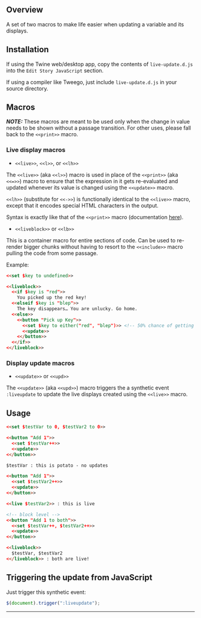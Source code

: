 ## Overview

A set of two macros to make life easier when updating a variable and its displays.


## Installation

If using the Twine web/desktop app, copy the contents of `live-update.d.js` into the `Edit Story JavaScript` section.

If using a compiler like Tweego, just include `live-update.d.js` in your source directory.


## Macros

***NOTE:*** These macros are meant to be used only when the change in value needs to be shown without a passage transition. For other uses, please fall back to the `<<print>>` macro.

### Live display macros

 - `<<live>>`, `<<l>>`, or `<<lh>>`

 The `<<live>>` (aka `<<l>>`) macro is used in place of the `<<print>>` (aka `<<=>>`) macro to ensure that the expression in it gets re-evaluated and updated whenever its value is changed using the `<<update>>` macro.

 `<<lh>>` (substitute for `<<->>`) is functionally identical to the `<<live>>` macro, except that it encodes special HTML characters in the output.

 Syntax is exactly like that of the `<<print>>` macro (documentation [here](https://www.motoslave.net/sugarcube/2/docs/#macros-macro-print)).

 - `<<liveblock>>` or `<<lb>>`

 This is a container macro for entire sections of code. Can be used to re-render bigger chunks without having to resort to the `<<include>>` macro pulling the code from some passage.

 Example:

 ```html
 <<set $key to undefined>>

 <<liveblock>>
   <<if $key is "red">>
     You picked up the red key!
   <<elseif $key is "blep">>
     The key disappears… You are unlucky. Go home.
   <<else>>
     <<button "Pick up Key">>
       <<set $key to either("red", "blep")>> <!-- 50% chance of getting the key -->
       <<update>>
     <</button>>
   <</if>>
 <</liveblock>>
 ```

### Display update macros

 - `<<update>>` or `<<upd>>`

 The `<<update>>` (aka `<<upd>>`) macro triggers the a synthetic event `:liveupdate` to update the live displays created using the `<<live>>` macro.


## Usage

```html
<<set $testVar to 0, $testVar2 to 0>>

<<button "Add 1">>
  <<set $testVar++>>
  <<update>>
<</button>>

$testVar : this is potato - no updates

<<button "Add 1">>
  <<set $testVar2++>>
  <<update>>
<</button>>

<<live $testVar2>> : this is live

<!-- block level -->
<<button "Add 1 to both">>
  <<set $testVar++, $testVar2++>>
  <<update>>
<</button>>

<<liveblock>>
  $testVar, $testVar2
<</liveblock>> : both are live!
```


## Triggering the update from JavaScript

Just trigger this synthetic event:

```js
$(document).trigger(":liveupdate");
```

---
